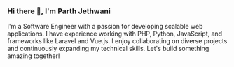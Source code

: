 ### Hi there 👋, I'm Parth Jethwani

<!-- **parthj007/parthj007** is a ✨ _special_ ✨ repository because its `README.md` (this file) appears on your GitHub profile. 

Here are some ideas to get you started:-->

I'm a Software Engineer with a passion for developing scalable web applications. I have experience working with PHP, Python, JavaScript, and frameworks like Laravel and Vue.js. I enjoy collaborating on diverse projects and continuously expanding my technical skills. Let's build something amazing together!
